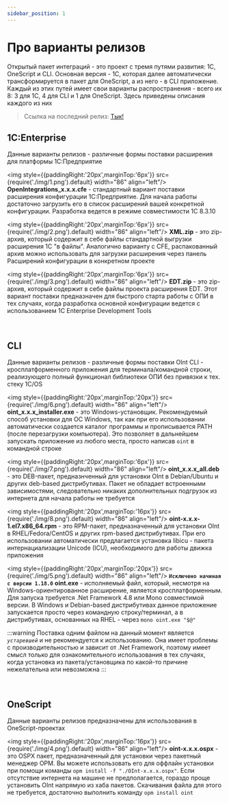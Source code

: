 ```yaml
---
sidebar_position: 1
---
```


# Про варианты релизов

Открытый пакет интеграций - это проект с тремя путями развития: 1С, OneScript и CLI. Основная версия - 1С, которая далее автоматически трансформируется в пакет для OneScript, а из него - в CLI приложение. Каждый из этих путей имеет свои варианты распространения - всего их 8: 3 для 1С, 4 для CLI и 1 для OneScript. Здесь приведены описания каждого из них

>Ссылка на последний релиз: [Тык!](https://github.com/Bayselonarrend/OpenIntegrations/releases/latest)

## 1С:Enterprise
Данные варианты релизов - различные формы поставки расширения для платформы 1С:Предприятие

<img style={{paddingRight:'20px',marginTop:'6px'}} src={require('./img/1.png').default} width="86" align="left"/>
**OpenIntegrations_x.x.x.cfe** - стандартный вариант поставки расширения конфигурации 1С:Предприятие. Для начала работы достаточно загрузить его в список расширений вашей конкретной конфигурации. Разработка ведется в режиме совместимости 1С 8.3.10

<img style={{paddingRight:'20px',marginTop:'6px'}} src={require('./img/2.png').default} width="86" align="left"/>
**XML.zip** - это zip-архив, который содержит в себе файлы стандартной выгрузки расширения 1С "в файлы". Аналогично варианту с CFE, распакованный архив можно использовать для загрузки расширения через панель Расширений конфигурации в конкретном проекте

<img style={{paddingRight:'20px',marginTop:'6px'}} src={require('./img/3.png').default} width="86" align="left"/>
**EDT.zip** - это zip-архив, который содержит в себе файлы проекта расширения EDT. Этот вариант поставки предназначен для быстрого старта работы с ОПИ в тех случаях, когда разработка основной конфигурации ведется с использованием 1C Enterprise Development Tools

<br/>

## CLI
Данные варианты релизов - различные формы поставки OInt CLI - кросплатформенного приложения для терминала/командной строки, реализующего полный функционал библиотеки ОПИ без привязки к тех. стеку 1С/OS

<img style={{paddingRight:'20px',marginTop:'20px'}} src={require('./img/6.png').default} width="86" align="left"/>
**oint_x.x.x_installer.exe** - это Windows-установщик. Рекомендуемый способ установки для ОС Windows, так как при его использовании автоматически создается каталог программы и прописывается PATH (после перезагрузки компьютера). Это позволяет в дальнейшем запускать приложение из любого места, просто написав `oint` в командной строке

<img style={{paddingRight:'20px',marginTop:'6px'}} src={require('./img/7.png').default} width="86" align="left"/>
**oint_x.x.x_all.deb** - это DEB-пакет, предназнченный для установки OInt в Debian/Ubuntu и других deb-based дистрибутивах. Пакет не обладает встроенными зависимостями, следовательно никаких дополнительных подгрузок из интернета для начала работы не требуется

<img style={{paddingRight:'20px',marginTop:'16px'}} src={require('./img/8.png').default} width="86" align="left"/>
**oint-x.x.x-1.el7.x86_64.rpm** - это RPM-пакет, предназначенный для установки OInt в RHEL/Fedora/CentOS и других rpm-based дистрибутивах. При его использовании автоматически предлагается установка libicu - пакета интернациализации Unicode (ICU), необходимого для работы движка приложения

<img style={{paddingRight:'20px',marginTop:'20px'}} src={require('./img/5.png').default} width="86" align="left"/>
**`Исключено начиная с версии 1.18.0`** **oint.exe** - исполняемый файл, который, несмотря на Windows-ориентированное расширение, является кросплатформенным. Для запуска требуется .Net Framework 4.8 или Mono совместимой версии. В Windows и Debian-based дистрибутивах данное приложение запускается просто через командную строку/терминал, а в дистрибутивах, основанных на RHEL - через ```mono oint.exe "$@"```

:::warning
Поставка одним файлом на данный момент является *`устаревшей`* и не рекомендуется к использованию. Она имеет проблемы с производительностью и зависит от .Net Framework, поэтому имеет смысл только для ознакомительного использования в тех случаях, когда установка из пакета/установщика по какой-то причине нежелательна или невозможна
:::

<br/>


## OneScript
Данные варианты релизов предназначены для использования в OneScript-проектах

<img style={{paddingRight:'20px',marginTop:'16px'}} src={require('./img/4.png').default} width="86" align="left"/>
**oint-x.x.x.ospx** - это OSPX пакет, предназначенный для установки через пакетный менеджер OPM. Вы можете использовать его для оффлайн установки при помощи команды
``` opm install -f "./OInt-x.x.x.ospx" ```.
Если отсутствие интернета на машине не предполагается, гораздо проще установить OInt напрямую из хаба пакетов. Скачивания файла для этого не требуется, достаточно выполнить команду ``` opm install oint ```



<br/>